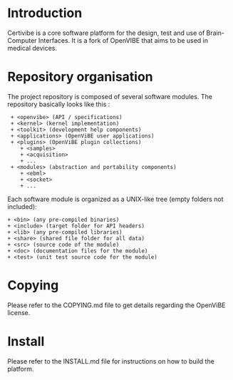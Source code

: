 Introduction
============

Certivibe is a core software platform for the design, test and use of
Brain-Computer Interfaces. It is a fork of OpenVIBE that aims to be used in
medical devices.

Repository organisation
=======================

The project repository is composed of several software modules.
The repository basically looks like this :

```
 + <openvibe> (API / specifications)
 + <kernel> (kernel implementation)
 + <toolkit> (development help components)
 + <applications> (OpenViBE user applications)
 + <plugins> (OpenViBE plugin collections)
    + <samples>
    + <acquisition>
    + ...
 + <modules> (abstraction and portability components)
    + <ebml>
    + <socket>
    + ...
```

Each software module is organized as a UNIX-like tree (empty folders not
included):

```
+ <bin> (any pre-compiled binaries)
+ <include> (target folder for API headers)
+ <lib> (any pre-compiled libraries)
+ <share> (shared file folder for all data)
+ <src> (source code of the module)
+ <doc> (documentation files for the module)
+ <test> (unit test source code for the module)
```

Copying
=======

Please refer to the COPYING.md file to get details regarding the OpenViBE license.

Install
=======

Please refer to the INSTALL.md file for instructions on how to build the
platform.
